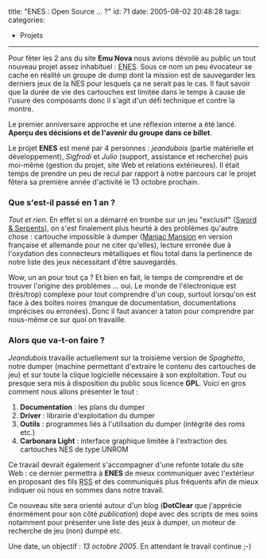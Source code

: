 title: "ENES : Open Source ... ?"
id: 71
date: 2005-08-02 20:48:28
tags: 
categories: 
- Projets
---

Pour fêter les 2 ans du site **Emu Nova** nous avions dévoilé au public un tout nouveau projet assez inhabituel : <acronym title="Emu Nova Entertainment System">ENES</acronym>. Sous ce nom un peu évocateur se cache en réalité un groupe de dump dont la mission est de sauvegarder les derniers jeux de la NES pour lesquels ça ne serait pas le cas. Il faut savoir que la durée de vie des cartouches est limitée dans le temps à cause de l'usure des composants donc il s'agit d'un défi technique et contre la montre.

Le premier anniversaire approche et une réflexion interne a été lancé. **Aperçu des décisions et de l'avenir du groupe dans ce billet**.

<!--more-->

Le projet **ENES** est mené par 4 personnes : _jeandubois_ (partie matérielle et développement), _Sigfrodi_ et _Julio_ (support, assistance et recherche) puis moi-même (gestion du projet, site Web et relations extérieures). Il était temps de prendre un peu de recul par rapport à notre parcours car le projet fêtera sa première année d'activité le 13 octobre prochain.

### Que s'est-il passé en 1 an ?

_Tout et rien_. En effet si on a démarré en trombe sur un jeu "exclusif" (<ins>Sword & Serpents</ins>), on s'est finalement plus heurté à des problèmes qu'autre chose : cartouche impossible à dumper (<ins>Maniac Mansion</ins> en version française et allemande pour ne citer qu'elles), lecture erronée due à l'oxydation des connecteurs métalliques et flou total dans la pertinence de notre liste des jeux nécessitant d'être sauvegardés.

Wow, un an pour tout ça ? Et bien en fait, le temps de comprendre et de trouver l'origine des problèmes ... oui. Le monde de l'électronique est (très/trop) complexe pour tout comprendre d'un coup, surtout lorsqu'on est face à des boîtes noires (manque de documentation, documentations imprécises ou erronées). Donc il faut avancer à taton pour comprendre par nous-même ce sur quoi on travaille.

### Alors que va-t-on faire ?

_Jeandubois_ travaille actuellement sur la troisième version de _Spaghetto_, notre dumper (machine permettant d'extraire le contenu des cartouches de jeu) et sur toute la clique logicielle nécessaire à son exploitation. Tout ou presque sera mis à disposition du public sous licence **GPL**. Voici en gros comment nous allons présenter le tout :

1.  **Documentation** : les plans du dumper
2.  **Driver** : librairie d'exploitation du dumper
3.  **Outils** : programmes liés à l'utilisation du dumper (intégrité des _roms_ etc.)
4.  **Carbonara Light** : interface graphique limitée à l'extraction des cartouches NES de type UNROM

Ce travail devrait également s'accompagner d'une refonte totale du site Web : ce dernier permettra à **ENES** de mieux communiquer avec l'extérieur en proposant des fils <acronym title="Really Simple Syndication">RSS</acronym> et des communiqués plus fréquents afin de mieux indiquer où nous en sommes dans notre travail.

Ce nouveau site sera orienté autour d'un blog (**DotClear** que j'apprécie énormément pour son côté _publication_) dopé avec des scripts de mes soins notamment pour présenter une liste des jeux à dumper, un moteur de recherche de jeu (non) dumpé etc.

Une date, un objectif : _13 octobre 2005_. En attendant le travail continue ;-)